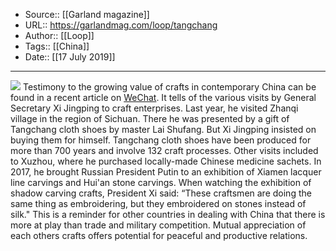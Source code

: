 ﻿
  * Source:: [[Garland magazine]]
  * URL:: https://garlandmag.com/loop/tangchang
  * Author:: [[Loop]]
  * Tags:: [[China]]
  * Date:: [[17 July 2019]]


* * *
[![](https://garlandmag.com/wp-content/uploads/2019/07/ezgif.com-webp-to-jpg.jpg)](https://garlandmag.com/wp-content/uploads/2019/07/ezgif.com-webp-to-jpg.jpg)
Testimony to the growing value of crafts in contemporary China can be found in a recent article on [WeChat](https://mp.weixin.qq.com/s/13cZpXn8R3aECXewcudtGA). It tells of the various visits by General Secretary Xi Jingping to craft enterprises.
Last year, he visited Zhanqi village in the region of Sichuan. There he was presented by a gift of Tangchang cloth shoes by master Lai Shufang. But Xi Jingping insisted on buying them for himself. Tangchang cloth shoes have been produced for more than 700 years and involve 132 craft processes.
Other visits included to Xuzhou, where he purchased locally-made Chinese medicine sachets. In 2017, he brought Russian President Putin to an exhibition of Xiamen lacquer line carvings and Hui'an stone carvings. When watching the exhibition of shadow carving crafts, President Xi said: “These craftsmen are doing the same thing as embroidering, but they embroidered on stones instead of silk."
This is a reminder for other countries in dealing with China that there is more at play than trade and military competition. Mutual appreciation of each others crafts offers potential for peaceful and productive relations.
